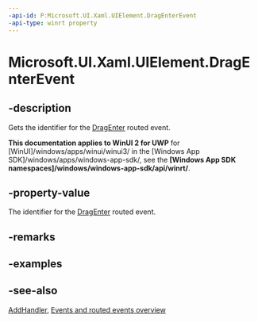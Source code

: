 ```yaml
---
-api-id: P:Microsoft.UI.Xaml.UIElement.DragEnterEvent
-api-type: winrt property
---
```


<!-- Property syntax
public Windows.UI.Xaml.RoutedEvent DragEnterEvent { get; }
-->

# Microsoft.UI.Xaml.UIElement.DragEnterEvent

## -description
Gets the identifier for the [DragEnter](uielement_dragenter.md) routed event.

**This documentation applies to WinUI 2 for UWP** for [WinUI]/windows/apps/winui/winui3/ in the [Windows App SDK]/windows/apps/windows-app-sdk/, see the **[Windows App SDK namespaces]/windows/windows-app-sdk/api/winrt/**.

## -property-value
The identifier for the [DragEnter](uielement_dragenter.md) routed event.

## -remarks

## -examples

## -see-also
[AddHandler](uielement_addhandler_1350394113.md), [Events and routed events overview](/windows/uwp/xaml-platform/events-and-routed-events-overview)
